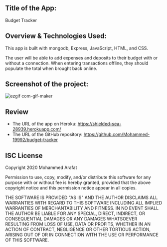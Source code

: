 ## Title of the App:
Budget Tracker

## Overview & Technologies Used:
This app is built with mongodb, Express, JavaScript, HTML, and CSS.

The user will be able to add expenses and deposits to their budget with or without a connection. When entering transactions offline, they should populate the total when brought back online.

## Screenshot of the project:

![ezgif com-gif-maker](https://user-images.githubusercontent.com/67847324/102156155-fd1d7400-3e4a-11eb-956a-481b8672ba41.gif)


## Review
* The URL of the app on Heroku: https://shielded-sea-28939.herokuapp.com/
* The URL of the GitHub repository: https://github.com/Mohammed-19992/budget-tracker

## ISC License
Copyright 2020 Mohammed Arafat

Permission to use, copy, modify, and/or distribute this software for any purpose with or without fee is hereby granted, provided that the above copyright notice and this permission notice appear in all copies.

THE SOFTWARE IS PROVIDED "AS IS" AND THE AUTHOR DISCLAIMS ALL WARRANTIES WITH REGARD TO THIS SOFTWARE INCLUDING ALL IMPLIED WARRANTIES OF MERCHANTABILITY AND FITNESS. IN NO EVENT SHALL THE AUTHOR BE LIABLE FOR ANY SPECIAL, DIRECT, INDIRECT, OR CONSEQUENTIAL DAMAGES OR ANY DAMAGES WHATSOEVER RESULTING FROM LOSS OF USE, DATA OR PROFITS, WHETHER IN AN ACTION OF CONTRACT, NEGLIGENCE OR OTHER TORTIOUS ACTION, ARISING OUT OF OR IN CONNECTION WITH THE USE OR PERFORMANCE OF THIS SOFTWARE.
